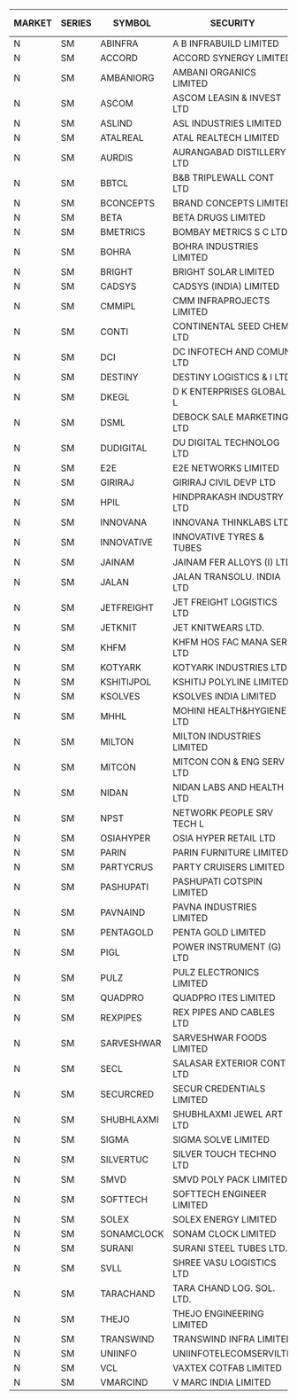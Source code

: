 


| MARKET | SERIES | SYMBOL | SECURITY | PREV CL PR | OPEN PRICE | HIGH PRICE | LOW PRICE | CLOSE PRICE | NET TRDVAL | NET TRDQTY | CORP IND | HI 52 WK | LO 52 WK |
| ----- | ----- | ----- | ----- | ----- | ----- | ----- | ----- | ----- | ----- | ----- | ----- | ----- | ----- |
| N | SM | ABINFRA | A B INFRABUILD LIMITED | 5.80 | 6.05 | 6.05 | 6.05 | 6.05 | 24200.00 | 4000 |  | 11.15 | 5.00 |
| N | SM | ACCORD | ACCORD SYNERGY LIMITED | 16.50 | 15.70 | 15.70 | 15.70 | 15.70 | 31400.00 | 2000 |  | 24.05 | 14.45 |
| N | SM | AMBANIORG | AMBANI ORGANICS LIMITED | 95.00 | 90.50 | 93.00 | 90.50 | 93.00 | 367000.00 | 4000 |  | 114.85 | 43.70 |
| N | SM | ASCOM | ASCOM LEASIN & INVEST LTD | 69.55 | 66.15 | 66.15 | 66.15 | 66.15 | 264600.00 | 4000 |  | 81.00 | 30.00 |
| N | SM | ASLIND | ASL INDUSTRIES LIMITED | 36.45 | 38.25 | 38.25 | 38.25 | 38.25 | 1683000.00 | 44000 |  | 38.25 | 11.00 |
| N | SM | ATALREAL | ATAL REALTECH LIMITED | 149.90 | 152.50 | 152.50 | 143.55 | 151.90 | 10546080.00 | 70400 |  | 188.40 | 30.95 |
| N | SM | AURDIS | AURANGABAD DISTILLERY LTD | 72.00 | 75.50 | 75.50 | 75.40 | 75.40 | 452800.00 | 6000 |  | 86.00 | 29.60 |
| N | SM | BBTCL | B&B TRIPLEWALL CONT LTD | 184.00 | 178.10 | 179.95 | 177.00 | 177.00 | 2670300.00 | 15000 |  | 184.00 | 39.50 |
| N | SM | BCONCEPTS | BRAND CONCEPTS LIMITED | 41.15 | 39.15 | 39.90 | 39.15 | 39.90 | 472500.00 | 12000 |  | 48.00 | 15.60 |
| N | SM | BETA | BETA DRUGS LIMITED | 593.35 | 599.00 | 609.00 | 582.10 | 582.55 | 1668440.00 | 2800 |  | 665.00 | 104.80 |
| N | SM | BMETRICS | BOMBAY METRICS S C LTD | 132.00 | 130.00 | 130.00 | 130.00 | 130.00 | 156000.00 | 1200 |  | 144.10 | 117.90 |
| N | SM | BOHRA | BOHRA INDUSTRIES LIMITED | 5.55 | 5.55 | 5.80 | 5.55 | 5.80 | 68600.00 | 12000 |  | 7.25 | 1.20 |
| N | SM | BRIGHT | BRIGHT SOLAR LIMITED | 5.00 | 5.05 | 5.15 | 4.95 | 4.95 | 1824600.00 | 363000 |  | 15.55 | 4.60 |
| N | SM | CADSYS | CADSYS (INDIA) LIMITED | 22.00 | 22.00 | 22.00 | 22.00 | 22.00 | 44000.00 | 2000 |  | 36.90 | 18.10 |
| N | SM | CMMIPL | CMM INFRAPROJECTS LIMITED | 13.75 | 13.75 | 13.75 | 13.50 | 13.50 | 122400.00 | 9000 |  | 21.05 | 2.80 |
| N | SM | CONTI | CONTINENTAL SEED CHEM LTD | 8.40 | 8.35 | 8.35 | 8.00 | 8.00 | 81158.55 | 9999 |  | 10.35 | 5.20 |
| N | SM | DCI | DC INFOTECH AND COMUN LTD | 85.00 | 84.00 | 84.00 | 82.00 | 82.00 | 498000.00 | 6000 |  | 96.75 | 40.00 |
| N | SM | DESTINY | DESTINY LOGISTICS & I LTD | 10.05 | 10.25 | 10.25 | 9.50 | 10.05 | 235800.00 | 24000 |  | 15.35 | 9.35 |
| N | SM | DKEGL | D K ENTERPRISES GLOBAL L | 39.00 | 36.00 | 39.95 | 36.00 | 39.90 | 819150.00 | 21000 |  | 50.40 | 35.10 |
| N | SM | DSML | DEBOCK SALE MARKETING LTD | 118.30 | 123.40 | 124.20 | 116.10 | 124.20 | 15458100.00 | 126000 |  | 124.20 | 5.75 |
| N | SM | DUDIGITAL | DU DIGITAL TECHNOLOG LTD | 202.50 | 212.00 | 212.00 | 212.00 | 212.00 | 424000.00 | 2000 |  | 212.00 | 95.00 |
| N | SM | E2E | E2E NETWORKS LIMITED | 57.00 | 58.00 | 59.85 | 58.00 | 59.45 | 1418400.00 | 24000 |  | 65.00 | 36.00 |
| N | SM | GIRIRAJ | GIRIRAJ CIVIL DEVP LTD | 100.05 | 99.95 | 100.00 | 99.95 | 100.00 | 239940.00 | 2400 |  | 100.05 | 63.65 |
| N | SM | HPIL | HINDPRAKASH INDUSTRY LTD | 52.20 | 51.00 | 51.00 | 51.00 | 51.00 | 153000.00 | 3000 |  | 93.90 | 45.40 |
| N | SM | INNOVANA | INNOVANA THINKLABS LTD. | 242.50 | 238.00 | 238.00 | 236.00 | 236.00 | 947600.00 | 4000 |  | 258.85 | 70.25 |
| N | SM | INNOVATIVE | INNOVATIVE TYRES & TUBES | 9.00 | 8.55 | 8.55 | 8.55 | 8.55 | 25650.00 | 3000 |  | 20.45 | 7.00 |
| N | SM | JAINAM | JAINAM FER ALLOYS (I) LTD | 93.00 | 87.85 | 87.85 | 87.85 | 87.85 | 175700.00 | 2000 |  | 107.75 | 69.70 |
| N | SM | JALAN | JALAN TRANSOLU. INDIA LTD | 8.95 | 8.95 | 8.95 | 8.95 | 8.95 | 26850.00 | 3000 |  | 14.90 | 2.75 |
| N | SM | JETFREIGHT | JET FREIGHT LOGISTICS LTD | 48.00 | 48.00 | 48.50 | 48.00 | 48.50 | 386000.00 | 8000 |  | 56.65 | 13.30 |
| N | SM | JETKNIT | JET KNITWEARS LTD. | 59.00 | 61.95 | 61.95 | 60.40 | 61.95 | 2410275.00 | 39000 |  | 61.95 | 18.00 |
| N | SM | KHFM | KHFM HOS FAC MANA SER LTD | 61.40 | 61.40 | 62.00 | 61.40 | 62.00 | 382540.00 | 6200 |  | 72.00 | 26.45 |
| N | SM | KOTYARK | KOTYARK INDUSTRIES LTD | 100.00 | 97.20 | 101.80 | 97.20 | 100.95 | 2411600.00 | 24000 |  | 112.60 | 67.90 |
| N | SM | KSHITIJPOL | KSHITIJ POLYLINE LIMITED | 29.80 | 29.00 | 29.50 | 29.00 | 29.50 | 548255.00 | 18664 |  | 45.65 | 19.85 |
| N | SM | KSOLVES | KSOLVES INDIA LIMITED | 366.00 | 365.10 | 371.50 | 351.00 | 353.55 | 6649680.00 | 18400 |  | 1718.20 | 295.00 |
| N | SM | MHHL | MOHINI HEALTH&HYGIENE LTD | 24.95 | 24.55 | 24.55 | 24.55 | 24.55 | 73650.00 | 3000 |  | 39.50 | 17.10 |
| N | SM | MILTON | MILTON INDUSTRIES LIMITED | 15.00 | 15.00 | 15.00 | 15.00 | 15.00 | 66000.00 | 4400 |  | 27.05 | 10.65 |
| N | SM | MITCON | MITCON CON & ENG SERV LTD | 53.10 | 55.50 | 55.75 | 55.50 | 55.75 | 222500.00 | 4000 |  | 64.95 | 33.10 |
| N | SM | NIDAN | NIDAN LABS AND HEALTH LTD | 50.00 | 48.55 | 50.95 | 47.50 | 47.95 | 6036550.00 | 125000 |  | 70.70 | 47.50 |
| N | SM | NPST | NETWORK PEOPLE SRV TECH L | 74.80 | 67.00 | 74.40 | 67.00 | 74.40 | 226240.00 | 3200 |  | 78.00 | 49.05 |
| N | SM | OSIAHYPER | OSIA HYPER RETAIL LTD | 230.00 | 220.00 | 220.00 | 220.00 | 220.00 | 1144000.00 | 5200 |  | 257.00 | 117.00 |
| N | SM | PARIN | PARIN FURNITURE LIMITED | 72.00 | 79.00 | 79.00 | 79.00 | 79.00 | 158000.00 | 2000 |  | 79.00 | 44.00 |
| N | SM | PARTYCRUS | PARTY CRUISERS LIMITED | 59.60 | 58.50 | 62.55 | 58.50 | 62.55 | 4331200.00 | 70000 |  | 62.55 | 16.50 |
| N | SM | PASHUPATI | PASHUPATI COTSPIN LIMITED | 81.00 | 80.00 | 81.00 | 79.75 | 80.00 | 1154800.00 | 14400 |  | 99.00 | 50.00 |
| N | SM | PAVNAIND | PAVNA INDUSTRIES LIMITED | 230.00 | 219.00 | 219.00 | 215.00 | 215.00 | 522400.00 | 2400 |  | 230.00 | 165.05 |
| N | SM | PENTAGOLD | PENTA GOLD LIMITED | 106.00 | 105.00 | 105.00 | 105.00 | 105.00 | 315000.00 | 3000 |  | 115.00 | 38.15 |
| N | SM | PIGL | POWER INSTRUMENT (G) LTD | 48.00 | 46.00 | 46.00 | 46.00 | 46.00 | 92000.00 | 2000 |  | 88.60 | 10.50 |
| N | SM | PULZ | PULZ ELECTRONICS LIMITED | 15.15 | 15.90 | 15.90 | 15.90 | 15.90 | 127200.00 | 8000 |  | 20.90 | 9.75 |
| N | SM | QUADPRO | QUADPRO ITES LIMITED | 14.70 | 14.50 | 14.50 | 13.80 | 14.10 | 337500.00 | 24000 |  | 18.80 | 11.25 |
| N | SM | REXPIPES | REX PIPES AND CABLES LTD | 48.80 | 49.50 | 50.15 | 49.50 | 50.15 | 599200.00 | 12000 |  | 64.35 | 26.00 |
| N | SM | SARVESHWAR | SARVESHWAR FOODS LIMITED | 22.85 | 24.50 | 25.10 | 24.50 | 25.10 | 599600.00 | 24000 |  | 37.85 | 11.70 |
| N | SM | SECL | SALASAR EXTERIOR CONT LTD | 36.00 | 35.50 | 36.50 | 35.50 | 36.50 | 324000.00 | 9000 |  | 48.55 | 9.90 |
| N | SM | SECURCRED | SECUR CREDENTIALS LIMITED | 52.35 | 49.75 | 54.95 | 49.75 | 54.95 | 277440.00 | 5400 | XO | 60.80 | 12.00 |
| N | SM | SHUBHLAXMI | SHUBHLAXMI JEWEL ART LTD | 15.00 | 14.25 | 15.50 | 14.25 | 15.45 | 60650.00 | 4000 |  | 26.80 | 11.20 |
| N | SM | SIGMA | SIGMA SOLVE LIMITED | 471.70 | 449.00 | 449.00 | 448.50 | 448.50 | 1076700.00 | 2400 |  | 615.00 | 33.80 |
| N | SM | SILVERTUC | SILVER TOUCH TECHNO LTD | 153.00 | 155.00 | 155.00 | 148.65 | 148.65 | 1383650.00 | 9000 |  | 194.80 | 72.00 |
| N | SM | SMVD | SMVD POLY PACK LIMITED | 23.15 | 22.25 | 24.30 | 22.25 | 24.30 | 556500.00 | 24000 |  | 25.65 | 7.40 |
| N | SM | SOFTTECH | SOFTTECH ENGINEER LIMITED | 127.35 | 121.00 | 121.00 | 121.00 | 121.00 | 193600.00 | 1600 |  | 133.40 | 77.85 |
| N | SM | SOLEX | SOLEX ENERGY LIMITED | 52.05 | 54.65 | 54.65 | 54.65 | 54.65 | 437200.00 | 8000 |  | 68.45 | 26.30 |
| N | SM | SONAMCLOCK | SONAM CLOCK LIMITED | 69.75 | 69.55 | 69.70 | 69.50 | 69.70 | 626250.00 | 9000 |  | 70.20 | 39.00 |
| N | SM | SURANI | SURANI STEEL TUBES LTD. | 27.50 | 26.15 | 26.15 | 26.15 | 26.15 | 52300.00 | 2000 |  | 46.65 | 17.35 |
| N | SM | SVLL | SHREE VASU LOGISTICS LTD | 111.00 | 111.00 | 111.00 | 111.00 | 111.00 | 111000.00 | 1000 |  | 111.00 | 76.00 |
| N | SM | TARACHAND | TARA CHAND LOG. SOL. LTD. | 42.00 | 43.80 | 43.85 | 43.70 | 43.70 | 350400.00 | 8000 |  | 52.35 | 26.00 |
| N | SM | THEJO | THEJO ENGINEERING LIMITED | 1102.00 | 1106.90 | 1110.00 | 1070.00 | 1076.75 | 2288550.00 | 2100 |  | 3950.00 | 826.00 |
| N | SM | TRANSWIND | TRANSWIND INFRA LIMITED | 5.00 | 5.00 | 5.00 | 5.00 | 5.00 | 20000.00 | 4000 |  | 8.30 | 3.80 |
| N | SM | UNIINFO | UNIINFOTELECOMSERVILTD | 37.95 | 36.10 | 36.10 | 36.10 | 36.10 | 72200.00 | 2000 |  | 42.50 | 15.50 |
| N | SM | VCL | VAXTEX COTFAB LIMITED | 136.20 | 134.50 | 134.50 | 129.40 | 129.40 | 792600.00 | 6000 |  | 136.20 | 17.85 |
| N | SM | VMARCIND | V MARC INDIA LIMITED | 36.60 | 35.70 | 35.70 | 34.20 | 34.60 | 421800.00 | 12000 |  | 45.00 | 25.35 |



